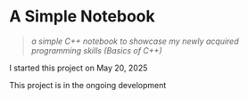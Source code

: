 # A Simple Notebook

> _a simple C++ notebook to showcase my newly acquired programming skills (Basics of C++)_

I started this project on May 20, 2025

This project is in the ongoing development
